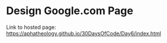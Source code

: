 # Design Google.com Page
Link to hosted page: https://aphatheology.github.io/30DaysOfCode/Day6/index.html

